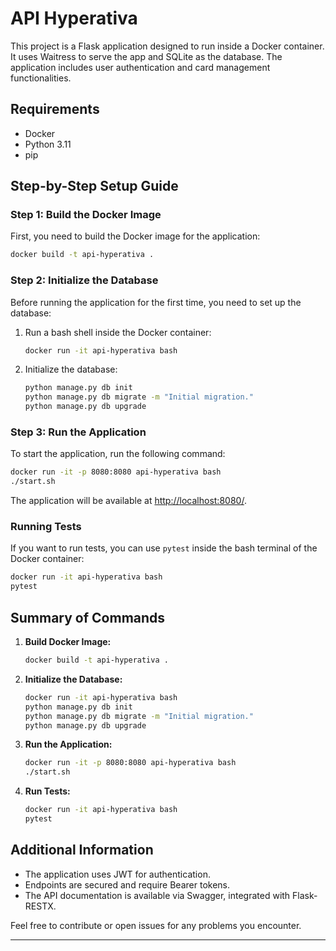 

# API Hyperativa

This project is a Flask application designed to run inside a Docker container. It uses Waitress to serve the app and SQLite as the database. The application includes user authentication and card management functionalities.

## Requirements

- Docker
- Python 3.11
- pip

## Step-by-Step Setup Guide

### Step 1: Build the Docker Image

First, you need to build the Docker image for the application:

```bash
docker build -t api-hyperativa .
```

### Step 2: Initialize the Database

Before running the application for the first time, you need to set up the database:

1. Run a bash shell inside the Docker container:

    ```bash
    docker run -it api-hyperativa bash
    ```

2. Initialize the database:

    ```bash
    python manage.py db init
    python manage.py db migrate -m "Initial migration."
    python manage.py db upgrade
    ```

### Step 3: Run the Application

To start the application, run the following command:

```bash
docker run -it -p 8080:8080 api-hyperativa bash
./start.sh
```

The application will be available at [http://localhost:8080/](http://localhost:8080/).

### Running Tests

If you want to run tests, you can use `pytest` inside the bash terminal of the Docker container:

```bash
docker run -it api-hyperativa bash
pytest
```

## Summary of Commands

1. **Build Docker Image:**
   ```bash
   docker build -t api-hyperativa .
   ```

2. **Initialize the Database:**
   ```bash
   docker run -it api-hyperativa bash
   python manage.py db init
   python manage.py db migrate -m "Initial migration."
   python manage.py db upgrade
   ```

3. **Run the Application:**
   ```bash
   docker run -it -p 8080:8080 api-hyperativa bash
   ./start.sh
   ```

4. **Run Tests:**
   ```bash
   docker run -it api-hyperativa bash
   pytest
   ```

## Additional Information

- The application uses JWT for authentication.
- Endpoints are secured and require Bearer tokens.
- The API documentation is available via Swagger, integrated with Flask-RESTX.

Feel free to contribute or open issues for any problems you encounter.

---